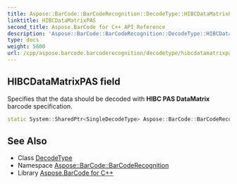 ```yaml
---
title: Aspose::BarCode::BarCodeRecognition::DecodeType::HIBCDataMatrixPAS field
linktitle: HIBCDataMatrixPAS
second_title: Aspose.BarCode for C++ API Reference
description: 'Aspose::BarCode::BarCodeRecognition::DecodeType::HIBCDataMatrixPAS field. Specifies that the data should be decoded with HIBC PAS DataMatrix barcode specification in C++.'
type: docs
weight: 5600
url: /cpp/aspose.barcode.barcoderecognition/decodetype/hibcdatamatrixpas/
---
```

## HIBCDataMatrixPAS field


Specifies that the data should be decoded with **HIBC PAS DataMatrix** barcode specification.

```cpp
static System::SharedPtr<SingleDecodeType> Aspose::BarCode::BarCodeRecognition::DecodeType::HIBCDataMatrixPAS
```




## See Also

* Class [DecodeType](../)
* Namespace [Aspose::BarCode::BarCodeRecognition](../../)
* Library [Aspose.BarCode for C++](../../../)
